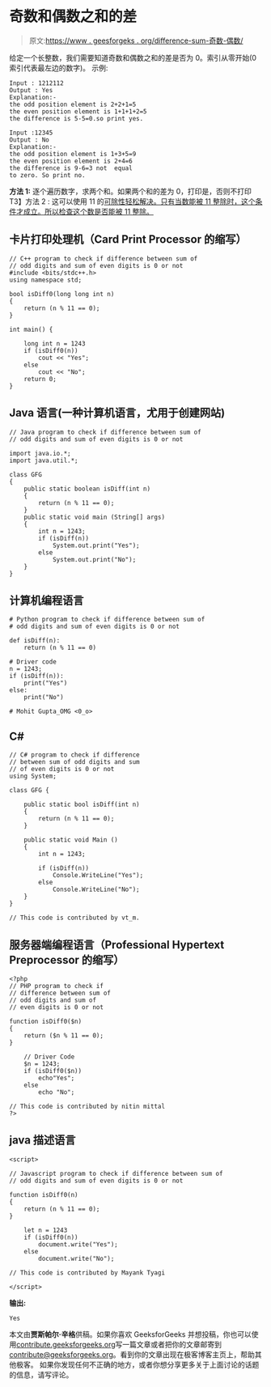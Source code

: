 # 奇数和偶数之和的差

> 原文:[https://www . geesforgeks . org/difference-sum-奇数-偶数/](https://www.geeksforgeeks.org/difference-sums-odd-even-digits/)

给定一个长整数，我们需要知道奇数和偶数之和的差是否为 0。索引从零开始(0 索引代表最左边的数字)。
示例:

```
Input : 1212112
Output : Yes
Explanation:-
the odd position element is 2+2+1=5
the even position element is 1+1+1+2=5
the difference is 5-5=0.so print yes.

Input :12345
Output : No
Explanation:-
the odd position element is 1+3+5=9
the even position element is 2+4=6
the difference is 9-6=3 not  equal
to zero. So print no.
```

**方法 1:** 逐个遍历数字，求两个和。如果两个和的差为 0，打印是，否则不打印
T3】方法 2 : 这可以使用 11 的[可除性轻松解决。只有当数能被 11 整除时，这个条件才成立。所以检查这个数是否能被 11 整除。](https://www.geeksforgeeks.org/check-large-number-divisible-11-not/) 

## 卡片打印处理机（Card Print Processor 的缩写）

```
// C++ program to check if difference between sum of
// odd digits and sum of even digits is 0 or not
#include <bits/stdc++.h>
using namespace std;

bool isDiff0(long long int n)
{
    return (n % 11 == 0);
}

int main() {

    long int n = 1243
    if (isDiff0(n))
        cout << "Yes";
    else
        cout << "No";
    return 0;
}
```

## Java 语言(一种计算机语言，尤用于创建网站)

```
// Java program to check if difference between sum of
// odd digits and sum of even digits is 0 or not

import java.io.*;
import java.util.*;

class GFG
{
    public static boolean isDiff(int n)
    {
        return (n % 11 == 0);
    }
    public static void main (String[] args)
    {
        int n = 1243;
        if (isDiff(n))
            System.out.print("Yes");
        else
            System.out.print("No");
    }
}
```

## 计算机编程语言

```
# Python program to check if difference between sum of
# odd digits and sum of even digits is 0 or not

def isDiff(n):
    return (n % 11 == 0)

# Driver code
n = 1243;
if (isDiff(n)):
    print("Yes")
else:
    print("No")

# Mohit Gupta_OMG <0_o>
```

## C#

```
// C# program to check if difference
// between sum of odd digits and sum
// of even digits is 0 or not
using System;

class GFG {

    public static bool isDiff(int n)
    {
        return (n % 11 == 0);
    }

    public static void Main ()
    {
        int n = 1243;

        if (isDiff(n))
            Console.WriteLine("Yes");
        else
            Console.WriteLine("No");
    }
}

// This code is contributed by vt_m.
```

## 服务器端编程语言（Professional Hypertext Preprocessor 的缩写）

```
<?php
// PHP program to check if
// difference between sum of
// odd digits and sum of
// even digits is 0 or not

function isDiff0($n)
{
    return ($n % 11 == 0);
}

    // Driver Code
    $n = 1243;
    if (isDiff0($n))
        echo"Yes";
    else
        echo "No";

// This code is contributed by nitin mittal
?>
```

## java 描述语言

```
<script>

// Javascript program to check if difference between sum of
// odd digits and sum of even digits is 0 or not

function isDiff0(n)
{
    return (n % 11 == 0);
}

    let n = 1243
    if (isDiff0(n))
        document.write("Yes");
    else
        document.write("No");

// This code is contributed by Mayank Tyagi

</script>
```

**输出:**

```
Yes
```

本文由**贾斯帕尔·辛格**供稿。如果你喜欢 GeeksforGeeks 并想投稿，你也可以使用[contribute.geeksforgeeks.org](http://www.contribute.geeksforgeeks.org)写一篇文章或者把你的文章邮寄到 contribute@geeksforgeeks.org。看到你的文章出现在极客博客主页上，帮助其他极客。
如果你发现任何不正确的地方，或者你想分享更多关于上面讨论的话题的信息，请写评论。